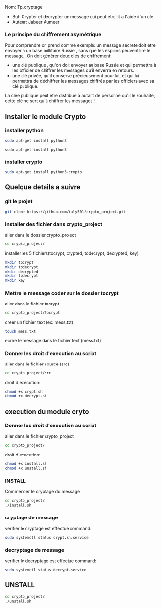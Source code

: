 Nom: Tp_cryptage
- But: Crypter et decrypter un message qui peut etre lit a l'aide d'un cle
- Auteur: Jabeer Aumeer

### Le principe du chiffrement asymétrique 

Pour comprendre on prend comme exemple: un message secrete doit etre envoyer a un base millitaire Russie , sans que les espions peuvent lire le message.. On doit génèrer  deux clés de chiffrement:

- une clé publique , qu'on doit envoyer au base Russie  et qui permettra à les officier  de chiffrer les messages qu'il enverra en retours. 
- une clé privée, qu'il conserve précieusement pour lui, et qui lui permettra de déchiffrer les messages chiffrés par les officiers  avec sa clé publique.

La clee publique peut etre distribue  à autant de personne qu'il le souhaite, cette clé ne sert qu'à chiffrer les messages !


## Installer le module Crypto


### installer python

```sh
sudo apt-get install python3
```
	sudo apt-get install python3


### installer crypto

```sh
sudo apt-get install python3-crypto
```
		

## Quelque details a suivre 


### git le projet 


```sh
git clone https://github.com/ialy501/crypto_project.git
```

### installer des fichier dans crypto_project

aller dans le dossier crypto_project
```sh
cd crypto_project/
```

installer les 5 fichiers(tocrypt, crypted, todecrypt, decrypted, key)
```sh
mkdir tocrypt
mkdir todecrypt
mkdir decrypted
mkdir todecrypt
mkdir key
```

### Mettre le message coder sur le dossier tocrypt

aller dans le fichier tocrypt
```sh
cd crypto_project/tocrypt
```

creer un fichier text (ex: mess.txt)
```sh
touch mess.txt
```
ecrire le message dans le fichier text (mess.txt)


### Donner les droit d'execution au script

aller dans le fichier source (src)
```sh
cd crypto_project/src
```
droit d'execution:
```sh
chmod +x crypt.sh
chmod +x decrypt.sh
```


## execution du module cryto 


### Donner les droit d'execution au script

aller dans le fichier crypto_project
```sh
cd crypto_project/
```

droit d'execution:
```sh
chmod +x install.sh
chmod +x unstall.sh
```

### INSTALL

Commencer le cryptage du message
```sh
cd crypto_project/
./install.sh
```


### cryptage de message


verifier le cryptage est effectue
command:

```sh
sudo systemctl status crypt.sh.service
```


### decryptage de message


verifier le decryptage est effectue
command:

```sh
sudo systemctl status decrypt.service
```

## UNSTALL

```sh
cd crypto_project/
./unstall.sh
```

